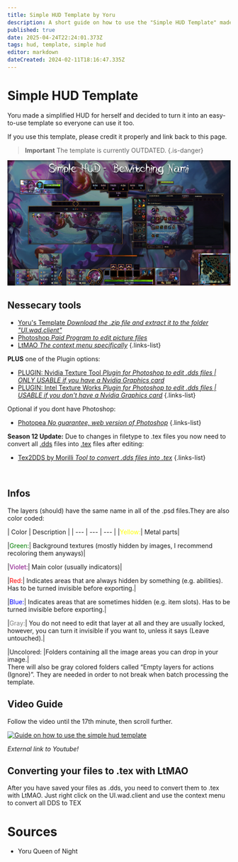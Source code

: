 ```yaml
---
title: Simple HUD Template by Yoru
description: A short guide on how to use the "Simple HUD Template" made by Yoru Queen of Night
published: true
date: 2025-04-24T22:24:01.373Z
tags: hud, template, simple hud
editor: markdown
dateCreated: 2024-02-11T18:16:47.335Z
---
```


# Simple HUD Template
Yoru made a simplified HUD for herself and decided to turn it into an easy-to-use template so everyone can use it too.

If you use this template, please credit it properly and link back to this page.

> **Important**
> The template is currently OUTDATED.
{.is-danger}

![previewpic.webp](/user-pictures/vector/general-guides/simplehud/previewpic.webp)

## Nessecary tools
- [Yoru's Template *Download the .zip file and extract it to the folder "UI.wad.client"*](https://drive.google.com/file/d/1_Hkgvk2E0BL7-wdAazjzKx_cXaTWwW5i/view?pli=1)
- [Photoshop *Paid Program to edit picture files*](/core-guides/tools/adobe/photoshop)
- [LtMAO *The context menu specifically*]([LtMAO](/core-guides/tools/LtMAO#explorer-contexts))
{.links-list}

**PLUS** one of the Plugin options:

- [PLUGIN: Nvidia Texture Tool *Plugin for Photoshop to edit .dds files | ONLY USABLE if you have a Nvidia Graphics card*](https://developer.nvidia.com/nvidia-texture-tools-exporter)
- [PLUGIN: Intel Texture Works *Plugin for Photoshop to edit .dds files | USABLE if you don't have a Nvidia Graphics card*](https://www.intel.com/content/www/us/en/developer/articles/tool/intel-texture-works-plugin.html)
{.links-list}

Optional if you dont have Photoshop:
- [Photopea *No guarantee, web version of Photoshop*](https://www.photopea.com/)
{.links-list}

**Season 12 Update:**
Due to changes in filetype to .tex files you now need to convert all [.dds](/specific-guide/filetypes) files into [.tex](/specific-guide/filetypes) files after editing:
- [Tex2DDS by Morilli *Tool to convert .dds files into .tex*](https://github.com/Morilli/Ritoddstex/releases)
{.links-list}

<br>

## Infos

The layers (should) have the same name in all of the .psd files.They are also color coded:

| Color | Description |
| --- | --- | --- |
|<span style="color:yellow">Yellow:</span>| Metal parts|

|<span style="color:green">Green:</span>| Background textures (mostly hidden by images, I recommend recoloring them anyways)|

|<span style="color:purple">Violet:</span>| Main color (usually indicators)|

|<span style="color:red">Red:</span>| Indicates areas that are always hidden by something (e.g. abilities). Has to be turned invisible before exporting.|

|<span style="color:blue">Blue:</span>| Indicates areas that are sometimes hidden (e.g. item slots). Has to be turned invisible before exporting.|

|<span style="color:gray">Gray:</span>| You do not need to edit that layer at all and they are usually locked, however, you can turn it invisible if you want to, unless it says (Leave untouched).|

|Uncolored: |Folders containing all the image areas you can drop in your image.|
<br>
There will also be gray colored folders called “Empty layers for actions (Ignore)”. They are needed in order to not break when batch processing the template.

## Video Guide
Follow the video until the 17th minute, then scroll further.
<br>
<div align="left">
  <a href="https://www.youtube.com/watch?v=9BMv-_M00ac"><img src="https://img.youtube.com/vi/9BMv-_M00ac/0.jpg" alt="Guide on how to use the simple hud template"
style="width:75%"></a>
</div>

*External link to Youtube!*

## Converting your files to .tex with LtMAO
After you have saved your files as .dds, you need to convert them to .tex with LtMAO. Just right click on the UI.wad.client and use the context menu to convert all DDS to TEX

# Sources

- Yoru Queen of Night


